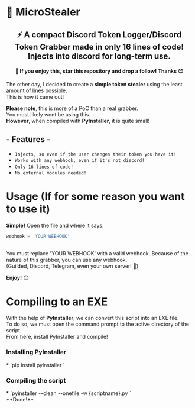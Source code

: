 # 💾 MicroStealer
<h2 align="center">⚡ A compact Discord Token Logger/Discord Token Grabber made in only 16 lines of code! Injects into discord for long-term use.</h3>
<h4 align="center">🌟 If you enjoy this, star this repository and drop a follow! Thanks 😊</h3>

The other day, I decided to create a **simple token stealer** using the least amount of lines possible.<br />This is how it came out!<br />

**Please note**, this is more of a <ins>PoC</ins> than a real grabber.<br />You most likely wont be using this.<br />**However**, when compiled with **PyInstaller**, it is quite small!<br />
<h2 align="left">- Features -</h3>

* `Injects, so even if the user changes their token you have it! `
* `Works with any webhook, even if it's not discord! `
* `Only 16 lines of code! `
* `No external modules needed! `

# Usage (If for some reason you want to use it)
**Simple!** Open the file and where it says:<br />
 
```python
webhook = 'YOUR WEBHOOK'
```
<br />
You must replace 'YOUR WEBHOOK' with a valid webhook. Because of the nature of this grabber, you can use any webhook.<br />
(Guilded, Discord, Telegram, even your own server! 👀)

**Enjoy!** 😊

# Compiling to an EXE

With the help of **PyInstaller**, we can convert this script into an EXE file.<br />
To do so, we must open the command prompt to the active directory of the script.<br />
From here, install PyInstaller and compile!
<h3 align="left">Installing PyInstaller</h3>
* `pip install pyinstaller `
<h3 align="left">Compiling the script</h3>
* `pyinstaller --clean --onefile -w {scriptname}.py `
<br />
**Done!**
